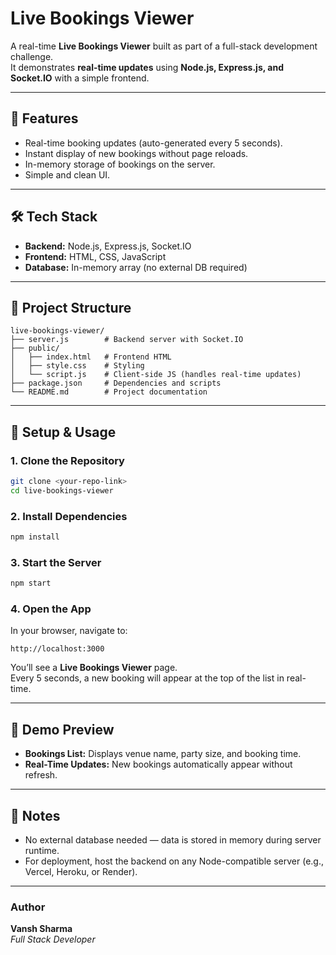 # Live Bookings Viewer

A real-time **Live Bookings Viewer** built as part of a full-stack development challenge.  
It demonstrates **real-time updates** using **Node.js, Express.js, and Socket.IO** with a simple frontend.

---

## 🚀 Features
- Real-time booking updates (auto-generated every 5 seconds).
- Instant display of new bookings without page reloads.
- In-memory storage of bookings on the server.
- Simple and clean UI.

---

## 🛠 Tech Stack
- **Backend:** Node.js, Express.js, Socket.IO  
- **Frontend:** HTML, CSS, JavaScript  
- **Database:** In-memory array (no external DB required)

---

## 📂 Project Structure
```
live-bookings-viewer/
├── server.js        # Backend server with Socket.IO
├── public/
│   ├── index.html   # Frontend HTML
│   ├── style.css    # Styling
│   └── script.js    # Client-side JS (handles real-time updates)
├── package.json     # Dependencies and scripts
└── README.md        # Project documentation
```

---

## 🔧 Setup & Usage

### 1. Clone the Repository
```bash
git clone <your-repo-link>
cd live-bookings-viewer
```

### 2. Install Dependencies
```bash
npm install
```

### 3. Start the Server
```bash
npm start
```

### 4. Open the App
In your browser, navigate to:
```
http://localhost:3000
```

You’ll see a **Live Bookings Viewer** page.  
Every 5 seconds, a new booking will appear at the top of the list in real-time.

---

## 📸 Demo Preview
- **Bookings List:** Displays venue name, party size, and booking time.
- **Real-Time Updates:** New bookings automatically appear without refresh.

---

## 🤝 Notes
- No external database needed — data is stored in memory during server runtime.
- For deployment, host the backend on any Node-compatible server (e.g., Vercel, Heroku, or Render).

---

### Author
**Vansh Sharma**  
*Full Stack Developer*

